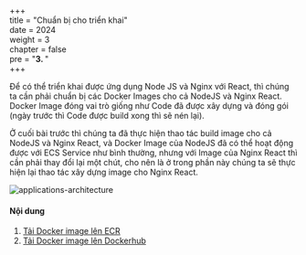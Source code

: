 +++  
title = "Chuẩn bị cho triển khai"  
date = 2024  
weight = 3  
chapter = false  
pre = "<b>3. </b>"  
+++

Để có thể triển khai được ứng dụng Node JS và Nginx với React, thì chúng ta cần phải chuẩn bị các Docker Images cho cả NodeJS và Nginx React. Docker Image đóng vai trò giống như Code đã được xây dựng và đóng gói (ngày trước thì Code được build xong thì sẽ nén lại).

Ở cuối bài trước thì chúng ta đã thực hiện thao tác build image cho cả NodeJS và Nginx React, và Docker Image của NodeJS đã có thể hoạt động được với ECS Service như bình thường, nhưng với Image của Nginx React thì cần phải thay đổi lại một chút, cho nên là ở trong phần này chúng ta sẽ thực hiện lại thao tác xây dựng image cho Nginx React.

![applications-architecture](/images/3-prepare-for-deployment/applications-architecture.png)

#### Nội dung

1. [Tải Docker image lên ECR](3.1-push-image-to-ecr/)
2. [Tải Docker image lên Dockerhub](3.2-push-image-to-dockerhub/)
